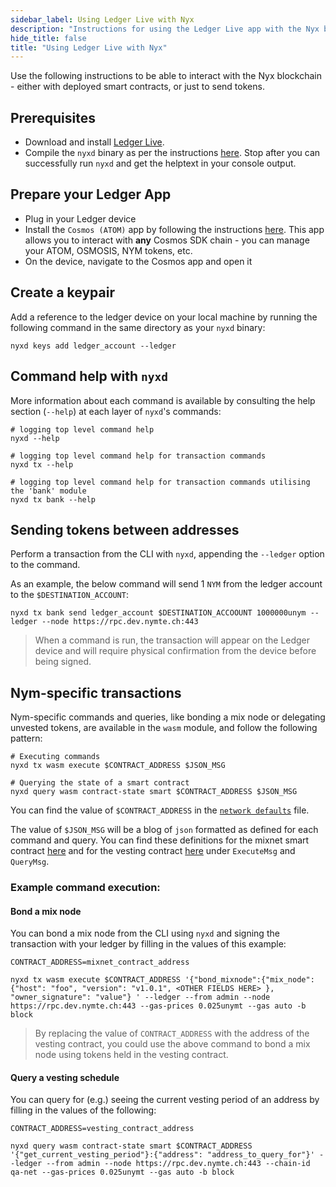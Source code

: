 ```yaml
---
sidebar_label: Using Ledger Live with Nyx
description: "Instructions for using the Ledger Live app with the Nyx blockchain"
hide_title: false
title: "Using Ledger Live with Nyx"
---
```


Use the following instructions to be able to interact with the Nyx blockchain - either with deployed smart contracts, or just to send tokens. 

## Prerequisites 
* Download and install [Ledger Live](https://www.ledger.com/ledger-live). 
* Compile the `nyxd` binary as per the instructions [here](/docs/next/run-nym-nodes/nodes/validators#building-the-nym-validator). Stop after you can successfully run `nyxd` and get the helptext in your console output. 

## Prepare your Ledger App 
* Plug in your Ledger device                                                    
* Install the `Cosmos (ATOM)` app by following the instructions [here](https://hub.cosmos.network/main/resources/ledger.html). This app allows you to interact with **any** Cosmos SDK chain - you can manage your ATOM, OSMOSIS, NYM tokens, etc.                                              
* On the device, navigate to the Cosmos app and open it    

## Create a keypair 
Add a reference to the ledger device on your local machine by running the following command in the same directory as your `nyxd` binary: 

```
nyxd keys add ledger_account --ledger 
```  

## Command help with `nyxd`
More information about each command is available by consulting the help section (`--help`) at each layer of `nyxd`'s commands:

```
# logging top level command help
nyxd --help

# logging top level command help for transaction commands 
nyxd tx --help

# logging top level command help for transaction commands utilising the 'bank' module
nyxd tx bank --help
```

## Sending tokens between addresses
Perform a transaction from the CLI with `nyxd`, appending the `--ledger` option to the command. 

As an example, the below command will send 1 `NYM` from the ledger account to the `$DESTINATION_ACCOUNT`:

```
nyxd tx bank send ledger_account $DESTINATION_ACCOOUNT 1000000unym --ledger --node https://rpc.dev.nymte.ch:443
```

> When a command is run, the transaction will appear on the Ledger device and will require physical confirmation from the device before being signed.

## Nym-specific transactions
Nym-specific commands and queries, like bonding a mix node or delegating unvested tokens, are available in the `wasm` module, and follow the following pattern: 

```
# Executing commands
nyxd tx wasm execute $CONTRACT_ADDRESS $JSON_MSG

# Querying the state of a smart contract 
nyxd query wasm contract-state smart $CONTRACT_ADDRESS $JSON_MSG
```

You can find the value of `$CONTRACT_ADDRESS` in the [`network defaults`](https://github.com/nymtech/nym/blob/release/v1.1.6/common/network-defaults/src/mainnet.rs) file. 

The value of `$JSON_MSG` will be a blog of `json` formatted as defined for each command and query. You can find these definitions for the mixnet smart contract [here](https://github.com/nymtech/nym/blob/develop/common/cosmwasm-smart-contracts/mixnet-contract/src/msg.rs) and for the vesting contract [here](https://github.com/nymtech/nym/blob/develop/common/cosmwasm-smart-contracts/vesting-contract/src/messages.rs) under `ExecuteMsg` and `QueryMsg`. 

### Example command execution: 
#### 

#### Bond a mix node
You can bond a mix node from the CLI using `nyxd` and signing the transaction with your ledger by filling in the values of this example: 
```
CONTRACT_ADDRESS=mixnet_contract_address

nyxd tx wasm execute $CONTRACT_ADDRESS '{"bond_mixnode":{"mix_node": {"host": "foo", "version": "v1.0.1", <OTHER FIELDS HERE> }, "owner_signature": "value"} ' --ledger --from admin --node https://rpc.dev.nymte.ch:443 --gas-prices 0.025unymt --gas auto -b block
```
> By replacing the value of `CONTRACT_ADDRESS` with the address of the vesting contract, you could use the above command to bond a mix node using tokens held in the vesting contract. 

#### Query a vesting schedule 
You can query for (e.g.) seeing the current vesting period of an address by filling in the values of the following: 
```
CONTRACT_ADDRESS=vesting_contract_address

nyxd query wasm contract-state smart $CONTRACT_ADDRESS '{"get_current_vesting_period"}:{"address": "address_to_query_for"}' --ledger --from admin --node https://rpc.dev.nymte.ch:443 --chain-id qa-net --gas-prices 0.025unymt --gas auto -b block  
```

